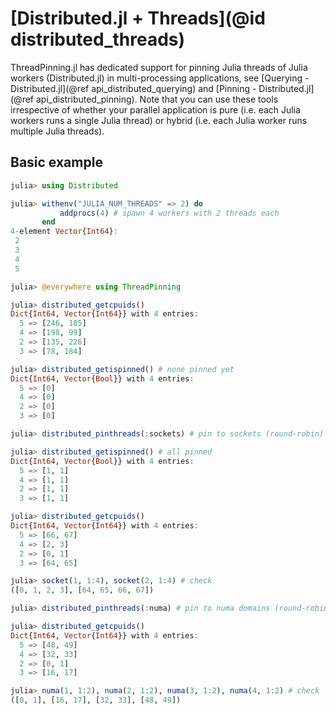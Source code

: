 # [Distributed.jl + Threads](@id distributed_threads)

ThreadPinning.jl has dedicated support for pinning Julia threads of Julia workers (Distributed.jl) in multi-processing applications, see [Querying - Distributed.jl](@ref api_distributed_querying) and [Pinning - Distributed.jl](@ref api_distributed_pinning). Note that you can use these tools irrespective of whether your parallel application is pure (i.e. each Julia workers runs a single Julia thread) or hybrid (i.e. each Julia worker runs multiple Julia threads).

## Basic example

```julia
julia> using Distributed

julia> withenv("JULIA_NUM_THREADS" => 2) do
           addprocs(4) # spawn 4 workers with 2 threads each
       end
4-element Vector{Int64}:
 2
 3
 4
 5

julia> @everywhere using ThreadPinning

julia> distributed_getcpuids()
Dict{Int64, Vector{Int64}} with 4 entries:
  5 => [246, 185]
  4 => [198, 99]
  2 => [135, 226]
  3 => [78, 184]

julia> distributed_getispinned() # none pinned yet
Dict{Int64, Vector{Bool}} with 4 entries:
  5 => [0]
  4 => [0]
  2 => [0]
  3 => [0]

julia> distributed_pinthreads(:sockets) # pin to sockets (round-robin)

julia> distributed_getispinned() # all pinned
Dict{Int64, Vector{Bool}} with 4 entries:
  5 => [1, 1]
  4 => [1, 1]
  2 => [1, 1]
  3 => [1, 1]

julia> distributed_getcpuids()
Dict{Int64, Vector{Int64}} with 4 entries:
  5 => [66, 67]
  4 => [2, 3]
  2 => [0, 1]
  3 => [64, 65]

julia> socket(1, 1:4), socket(2, 1:4) # check
([0, 1, 2, 3], [64, 65, 66, 67])

julia> distributed_pinthreads(:numa) # pin to numa domains (round-robin)

julia> distributed_getcpuids()
Dict{Int64, Vector{Int64}} with 4 entries:
  5 => [48, 49]
  4 => [32, 33]
  2 => [0, 1]
  3 => [16, 17]

julia> numa(1, 1:2), numa(2, 1:2), numa(3, 1:2), numa(4, 1:2) # check
([0, 1], [16, 17], [32, 33], [48, 49])
```